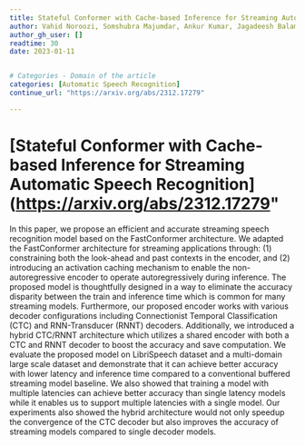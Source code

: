 ```yaml
---
title: Stateful Conformer with Cache-based Inference for Streaming Automatic Speech Recognition
author: Vahid Noroozi, Somshubra Majumdar, Ankur Kumar, Jagadeesh Balam, Boris Ginsburg
author_gh_user: []
readtime: 30
date: 2023-01-11


# Categories - Domain of the article
categories: [Automatic Speech Recognition]
continue_url: "https://arxiv.org/abs/2312.17279"

---
```


# [Stateful Conformer with Cache-based Inference for Streaming Automatic Speech Recognition](https://arxiv.org/abs/2312.17279"

In this paper, we propose an efficient and accurate streaming speech recognition model based on the FastConformer architecture. We adapted the FastConformer architecture for streaming applications through: (1) constraining both the look-ahead and past contexts in the encoder, and (2) introducing an activation caching mechanism to enable the non-autoregressive encoder to operate autoregressively during inference. The proposed model is thoughtfully designed in a way to eliminate the accuracy disparity between the train and inference time which is common for many streaming models. Furthermore, our proposed encoder works with various decoder configurations including Connectionist Temporal Classification (CTC) and RNN-Transducer (RNNT) decoders. Additionally, we introduced a hybrid CTC/RNNT architecture which utilizes a shared encoder with both a CTC and RNNT decoder to boost the accuracy and save computation. We evaluate the proposed model on LibriSpeech dataset and a multi-domain large scale dataset and demonstrate that it can achieve better accuracy with lower latency and inference time compared to a conventional buffered streaming model baseline. We also showed that training a model with multiple latencies can achieve better accuracy than single latency models while it enables us to support multiple latencies with a single model. Our experiments also showed the hybrid architecture would not only speedup the convergence of the CTC decoder but also improves the accuracy of streaming models compared to single decoder models. 

<!-- more -->